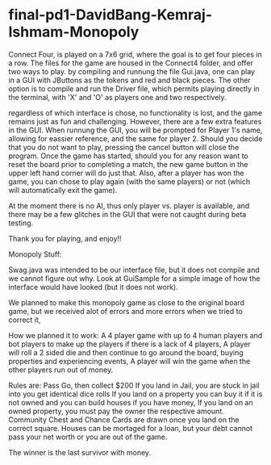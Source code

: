 final-pd1-DavidBang-Kemraj-Ishmam-Monopoly
===================================================

Connect Four, is played on a 7x6 grid, where the goal is to get four pieces in a row. The files for the game are housed in the Connect4 folder, and offer two ways to play. by compiling and runnung the file Gui.java, one can play in a GUI with JButtons as the tokens and red and black pieces. The other option is to compile and run the Driver file, which permits playing directly in the terminal, with 'X' and 'O' as players one and two respectively. 

regardless of which interface is chose, no functionality is lost, and the game remains just as fun and challenging. However, there are a few extra features in the GUI. When runnung the GUI, you will be prompted for Player 1's name, allowing for eassier reference, and the same for player 2. Should you decide that you do not want to play, pressing the cancel button will close the program. Once the game has started, should you  for any reason want to reset the board prior to completing a match, the new game button in the upper left hand corner will do just that. Also, after a player has won the game, you can chose to play again (with the same players) or not (which will automatically exit the game).

At the moment there is no AI, thus only player vs. player is available, and there may be a few glitches in the GUI that were not caught during beta testing.

Thank you for playing, and enjoy!!



















Monopoly Stuff:


Swag.java was intended to be our interface file, but it does not compile and we cannot figure out why.
Look at GuiSample for a simple image of how the interface would have looked (but it does not work).

We planned to make this monopoly game as close to the original board game,
but we received alot of errors and more errors when we tried to correct it,

How we planned it to work:
A 4 player game with up to 4 human players and bot players to make up the players if there is a lack of 4 players,
A player will roll a 2 sided die and then continue to go around the board, buying properties and experiencing events,
A player will win the game when the other players run out of money.

Rules are:
Pass Go, then collect $200
If you land in Jail, you are stuck in jail into you get identical dice rolls
If you land on a property you can buy it if it is not owned and you can build houses if you have money,
If you land on an owned property, you must pay the owner the respective amount.
Community Chest and Chance Cards are drawn once you land on the correct square.
Houses can be mortaged for a loan, but your debt cannot pass your net worth or you are out of the game.

The winner is the last survivor with money.